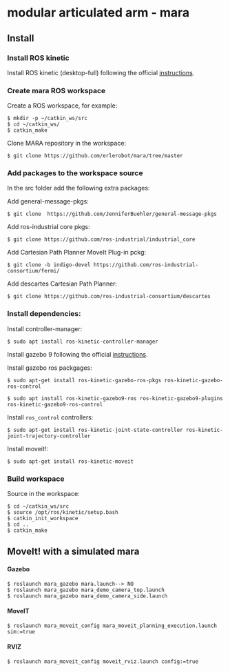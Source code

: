 # modular articulated arm - mara

## Install 


### Install ROS kinetic

Install ROS kinetic (desktop-full) following the official [instructions](http://wiki.ros.org/kinetic/Installation/Ubuntu).


### Create mara ROS workspace

Create a ROS workspace, for example:

```
$ mkdir -p ~/catkin_ws/src
$ cd ~/catkin_ws/
$ catkin_make
```

Clone MARA repository in the workspace:

```
$ git clone https://github.com/erlerobot/mara/tree/master
```

### Add packages to the workspace source

In the src folder add the following extra packages:


Add general-message-pkgs:   
    
```
$ git clone  https://github.com/JenniferBuehler/general-message-pkgs
```

Add ros-industrial core pkgs:

```
$ git clone https://github.com/ros-industrial/industrial_core
```

Add Cartesian Path Planner MoveIt Plug-in pckg:

```
$ git clone -b indigo-devel https://github.com/ros-industrial-consortium/fermi/
```


Add descartes Cartesian Path Planner:

```
$ git clone https://github.com/ros-industrial-consortium/descartes
```


### Install dependencies:


Install controller-manager:

```
$ sudo apt install ros-kinetic-controller-manager
```

Install gazebo 9 following the official [instructions](http://gazebosim.org/tutorials?tut=ros_installing).

Install gazebo ros packgages:

```
$ sudo apt-get install ros-kinetic-gazebo-ros-pkgs ros-kinetic-gazebo-ros-control

$ sudo apt install ros-kinetic-gazebo9-ros ros-kinetic-gazebo9-plugins ros-kinetic-gazebo9-ros-control
```

Install `ros_control` controllers:

```
$ sudo apt-get install ros-kinetic-joint-state-controller ros-kinetic-joint-trajectory-controller
```

Install moveit!:

```
$ sudo apt-get install ros-kinetic-moveit
```

### Build workspace

Source in the workspace:

```
$ cd ~/catkin_ws/src
$ source /opt/ros/kinetic/setup.bash
$ catkin_init_workspace
$ cd ..
$ catkin_make
```

## MoveIt! with a simulated mara

#### Gazebo

```
$ roslaunch mara_gazebo mara.launch--> NO
$ roslaunch mara_gazebo mara_demo_camera_top.launch
$ roslaunch mara_gazebo mara_demo_camera_side.launch
```

#### MoveIT

```
$ roslaunch mara_moveit_config mara_moveit_planning_execution.launch sim:=true
```

#### RVIZ
```
$ roslaunch mara_moveit_config moveit_rviz.launch config:=true
```
